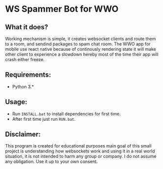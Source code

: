 # WS Spammer Bot for WWO
## What it does?
Working mechanism is simple, it creates websocket clients and route them to a room, and sendind packages to spam chat room. The WWO app for mobile use react native because of continously rendering state it will make other client to experience a slowdown hereby most of the time their app will crash either freeze.

## Requirements:
* Python 3.*

## Usage:
* Run `INSTALL.bat` to install dependencies for first time.
* After first time just run `RUN.bat`.

## Disclaimer:
This program is created for educational purposes main goal of this small project is understanding how websockets work and using it in a real world situation, it is not intended to harm any group or company. I do not assume any obligation. Use it up to your own consent.
